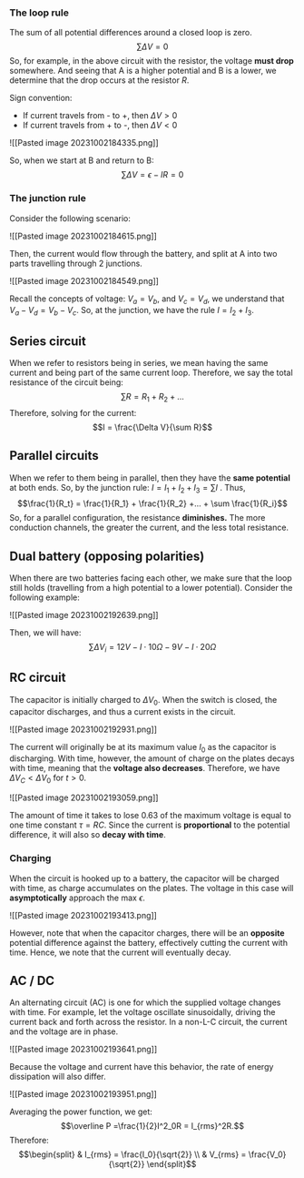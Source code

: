 ### The loop rule
The sum of all potential differences around a closed loop is zero. 
$$\sum \Delta V = 0$$
So, for example, in the above circuit with the resistor, the voltage **must drop** somewhere. And seeing that A is a higher potential and B is a lower, we determine that the drop occurs at the resistor $R$. 

Sign convention: 
- If current travels from - to +, then $\Delta V > 0$
- If current travels from + to -, then $\Delta V < 0$

![[Pasted image 20231002184335.png]]

So, when we start at B and return to B: 
$$\sum \Delta V=\epsilon  -IR = 0$$
### The junction rule
Consider the following scenario: 

![[Pasted image 20231002184615.png]]

Then, the current would flow through the battery, and split at A into two parts travelling through 2 junctions. 

![[Pasted image 20231002184549.png]]

Recall the concepts of voltage: $V_a = V_b$, and $V_c = V_d$, we understand that $V_a - V_d = V_b - V_c$. So, at the junction, we have the rule $I = I_2 + I_3$. 

## Series circuit
When we refer to resistors being in series, we mean having the same current and being part of the same current loop. Therefore, we say the total resistance of the circuit being: 
$$\sum R = R_1 + R_2 +...$$
Therefore, solving for the current: 
$$I = \frac{\Delta V}{\sum R}$$
## Parallel circuits
When we refer to them being in parallel, then they have the **same potential** at both ends. So, by the junction rule: $I = I_1 + I_2 + I_3= \sum I$ . Thus,
$$\frac{1}{R_t} = \frac{1}{R_1} + \frac{1}{R_2} +... + \sum \frac{1}{R_i}$$
So, for a parallel configuration, the resistance **diminishes.** The more conduction channels, the greater the current, and the less total resistance. 

## Dual battery (opposing polarities)
When there are two batteries facing each other, we make sure that the loop still holds (travelling from a high potential to a lower potential). Consider the following example: 

![[Pasted image 20231002192639.png]]

Then, we will have: 
$$\sum \Delta V_i = 12V - I\cdot 10 \Omega - 9V - I\cdot20\Omega$$
## RC circuit
The capacitor is initially charged to $\Delta V_0$. When the switch is closed, the capacitor discharges, and thus a current exists in the circuit.

![[Pasted image 20231002192931.png]]

The current will originally be at its maximum value $I_0$ as the capacitor is discharging. With time, however, the amount of charge on the plates decays with time, meaning that the **voltage also decreases**. Therefore, we have $\Delta V_C < \Delta V_0$ for $t>0$. 

![[Pasted image 20231002193059.png]]

The amount of time it takes to lose 0.63 of the maximum voltage is equal to one time constant $\tau = RC$. Since the current is **proportional** to the potential difference, it will also so **decay with time**.

### Charging
When the circuit is hooked up to a battery, the capacitor will be charged with time, as charge accumulates on the plates. The voltage in this case will **asymptotically** approach the max $\epsilon$. 

![[Pasted image 20231002193413.png]]

However, note that when the capacitor charges, there will be an **opposite** potential difference against the battery, effectively cutting the current with time. Hence, we note that the current will eventually decay.

## AC / DC
An alternating circuit (AC) is one for which the supplied voltage changes with time. For example, let the voltage oscillate sinusoidally, driving the current back and forth across the resistor. In a non-L-C circuit, the current and the voltage are in phase. 

![[Pasted image 20231002193641.png]] 

Because the voltage and current have this behavior, the rate of energy dissipation will also differ. 

![[Pasted image 20231002193951.png]]

Averaging the power function, we get: 
$$\overline P =\frac{1}{2}I^2_0R = I_{rms}^2R.$$
Therefore: 
$$\begin{split}
& I_{rms} = \frac{I_0}{\sqrt{2}} \\
& V_{rms} = \frac{V_0}{\sqrt{2}}
\end{split}$$
